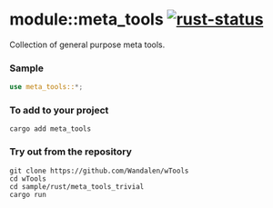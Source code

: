 # module::meta_tools [![rust-status](https://github.com/Wandalen/wTools/actions/workflows/RustPublish.yml/badge.svg)](https://github.com/Wandalen/wTools/actions/workflows/RustPublish.yml)

Collection of general purpose meta tools.

### Sample

``` rust test
use meta_tools::*;

```

<!-- xxx : qqq for Rust : write -->

### To add to your project

``` shell
cargo add meta_tools
```

### Try out from the repository

``` shell test
git clone https://github.com/Wandalen/wTools
cd wTools
cd sample/rust/meta_tools_trivial
cargo run
```

